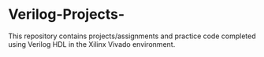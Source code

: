 # Verilog-Projects-
This repository contains projects/assignments and practice code completed using Verilog HDL in the Xilinx Vivado environment.
